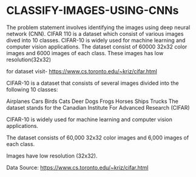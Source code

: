 # CLASSIFY-IMAGES-USING-CNNs

The problem statement involves identifying the images using deep neural network (CNN). CIFAR 110 is a dataset which consist of various images dived into 10 classes. CIFAR-10 is widely used for machine learning and computer vision applications. The dataset consist of 60000 32x32 color images and 6000 images of each class. These images has low resolution(32x32)

for dataset visit- https://www.cs.toronto.edu/~kriz/cifar.html

CIFAR-10 is a dataset that consists of several images divided into the following 10 classes:

Airplanes
Cars
Birds
Cats
Deer
Dogs
Frogs
Horses
Ships
Trucks
The dataset stands for the Canadian Institute For Advanced Research (CIFAR)

CIFAR-10 is widely used for machine learning and computer vision applications.

The dataset consists of 60,000 32x32 color images and 6,000 images of each class.

Images have low resolution (32x32).

Data Source: https://www.cs.toronto.edu/~kriz/cifar.html
